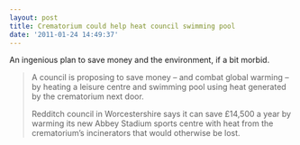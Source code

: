 ```yaml
---
layout: post
title: Crematorium could help heat council swimming pool
date: '2011-01-24 14:49:37'
---
```


An ingenious plan to save money and the environment, if a bit morbid.

> A council is proposing to save money – and combat global warming – by heating a leisure centre and swimming pool using heat generated by the crematorium next door.
> 
> Redditch council in Worcestershire says it can save £14,500 a year by warming its new Abbey Stadium sports centre with heat from the crematorium’s incinerators that would otherwise be lost.

<!--kg-card-end: markdown-->